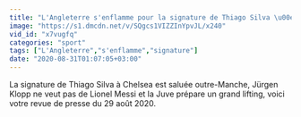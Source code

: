 ```yaml
---
title: "L'Angleterre s'enflamme pour la signature de Thiago Silva \u00e0 Chelsea, J\u00fcrgen Klopp ne veut pas de Lionel Messi \u00e0 Liverpool"
image: "https://s1.dmcdn.net/v/SQgcs1VIZZInYpvJL/x240"
vid_id: "x7vugfq"
categories: "sport"
tags: ["L'Angleterre","s'enflamme","signature"]
date: "2020-08-31T01:07:05+03:00"
---
```

La signature de Thiago Silva à Chelsea est saluée outre-Manche, Jürgen Klopp ne veut pas de Lionel Messi et la Juve prépare un grand lifting, voici votre revue de presse du 29 août 2020.
